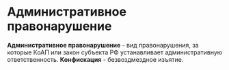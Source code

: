 Административное правонарушение
============
**Административное правонарушение** - вид правонарушения, за которые КоАП или закон субъекта РФ устанавливает административную ответственность.
**Конфискация** - безвоздмездное изъятие.